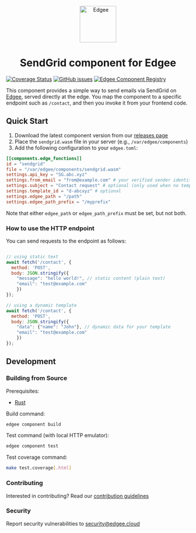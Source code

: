 <div align="center">
<p align="center">
  <a href="https://www.edgee.cloud">
    <picture>
      <source media="(prefers-color-scheme: dark)" srcset="https://cdn.edgee.cloud/img/component-dark.svg">
      <img src="https://cdn.edgee.cloud/img/component.svg" height="100" alt="Edgee">
    </picture>
  </a>
</p>
</div>

<h1 align="center">SendGrid component for Edgee</h1>

[![Coverage Status](https://coveralls.io/repos/github/edgee-cloud/sendgrid-component/badge.svg)](https://coveralls.io/github/edgee-cloud/sendgrid-component)
[![GitHub issues](https://img.shields.io/github/issues/edgee-cloud/sendgrid-component.svg)](https://github.com/edgee-cloud/sendgrid-component/issues)
[![Edgee Component Registry](https://img.shields.io/badge/Edgee_Component_Registry-Public-green.svg)](https://www.edgee.cloud/edgee/sendgrid)


This component provides a simple way to send emails via SendGrid on [Edgee](https://www.edgee.cloud),
served directly at the edge. You map the component to a specific endpoint such as `/contact`, and
then you invoke it from your frontend code.


## Quick Start

1. Download the latest component version from our [releases page](../../releases)
2. Place the `sendgrid.wasm` file in your server (e.g., `/var/edgee/components`)
3. Add the following configuration to your `edgee.toml`:

```toml
[[components.edge_functions]]
id = "sendgrid"
file = "/var/edgee/components/sendgrid.wasm"
settings.api_key = "SG.abc.xyz"
settings.from_email = "from@example.com" # your verified sender identity
settings.subject = "Contact request" # optional (only used when no template_id is provided)
settings.template_id = "d-abcxyz" # optional
settings.edgee_path = "/path"
settings.edgee_path_prefix = "/myprefix"
```
Note that either `edgee_path` or `edgee_path_prefix` must be set, but not both.

### How to use the HTTP endpoint

You can send requests to the endpoint as follows:

```javascript

// using static text
await fetch('/contact', {
  method: 'POST',
  body: JSON.stringify({
    "message": "hello world!", // static content (plain text)
    "email": "test@example.com"
    })
});

// using a dynamic template
await fetch('/contact', {
  method: 'POST',
  body: JSON.stringify({
    "data": {"name": "John"}, // dynamic data for your template
    "email": "test@example.com"
    })
});

```

## Development

### Building from Source
Prerequisites:
- [Rust](https://www.rust-lang.org/tools/install)

Build command:
```bash
edgee component build
```

Test command (with local HTTP emulator):
```bash
edgee component test
```

Test coverage command:
```bash
make test.coverage[.html]
```

### Contributing
Interested in contributing? Read our [contribution guidelines](./CONTRIBUTING.md)

### Security
Report security vulnerabilities to [security@edgee.cloud](mailto:security@edgee.cloud)
